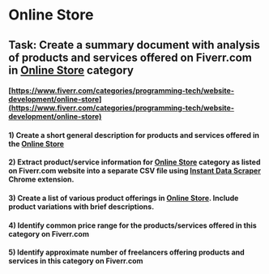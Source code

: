 # Online Store
## Task: Create a summary document with analysis of products and services offered on Fiverr.com in [Online Store](https://www.fiverr.com/categories/programming-tech/website-development/online-store) category
#### [https://www.fiverr.com/categories/programming-tech/website-development/online-store](https://www.fiverr.com/categories/programming-tech/website-development/online-store)
#### 1) Create a short general description for products and services offered in the [Online Store](https://www.fiverr.com/categories/programming-tech/website-development/online-store)
#### 2) Extract product/service information for [Online Store](https://www.fiverr.com/categories/programming-tech/website-development/online-store) category as listed on Fiverr.com website into a separate CSV file using [Instant Data Scraper](https://chrome.google.com/webstore/detail/instant-data-scraper/ofaokhiedipichpaobibbnahnkdoiiah) Chrome extension.
#### 3) Create a list of various product offerings in [Online Store](https://www.fiverr.com/categories/programming-tech/website-development/online-store). Include product variations with brief descriptions.
#### 4) Identify common price range for the products/services offered in this category on Fiverr.com
#### 5) Identify approximate number of freelancers offering products and services in this category on Fiverr.com
